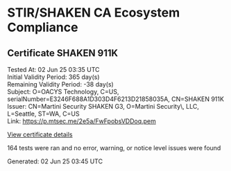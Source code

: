 # STIR/SHAKEN CA Ecosystem Compliance

## Certificate SHAKEN 911K

Tested At: 02 Jun 25 03:35 UTC\
Initial Validity Period: 365 day(s)\
Remaining Validity Period: -38 day(s)\
Subject: O=OACYS Technology, C=US, serialNumber=E3246F688A1D303D4F6213D21858035A, CN=SHAKEN 911K\
Issuer: CN=Martini Security SHAKEN G3, O=Martini Security\\, LLC, L=Seattle, ST=WA, C=US\
Link: https://p.mtsec.me/2e5a/FwFpobsVDDoq.pem

[View certificate details](https://x509.io/?cert=MIIDGzCCAsCgAwIBAgIUFwFpobsVDDoqmK8%2BAcAx6ZR6evIwCgYIKoZIzj0EAwIwcTELMAkGA1UEBhMCVVMxCzAJBgNVBAgTAldBMRAwDgYDVQQHEwdTZWF0dGxlMR4wHAYDVQQKExVNYXJ0aW5pIFNlY3VyaXR5LCBMTEMxIzAhBgNVBAMTGk1hcnRpbmkgU2VjdXJpdHkgU0hBS0VOIEczMB4XDTI0MDQyNDIwNTgwM1oXDTI1MDQyNDE4MDEwNlowaTEUMBIGA1UEAxMLU0hBS0VOIDkxMUsxKTAnBgNVBAUTIEUzMjQ2RjY4OEExRDMwM0Q0RjYyMTNEMjE4NTgwMzVBMQswCQYDVQQGEwJVUzEZMBcGA1UEChMQT0FDWVMgVGVjaG5vbG9neTBZMBMGByqGSM49AgEGCCqGSM49AwEHA0IABAKRnT8E1zXufu%2FLvC7HZ%2BDPDid4PZ2%2FnU9ZJ7iUprBCOrZ48EDsi0GuhNrYpeVfE%2BHhJJreEey1SC4wV9pxPPSjggE8MIIBODAOBgNVHQ8BAf8EBAMCB4AwDAYDVR0TAQH%2FBAIwADAdBgNVHQ4EFgQU2HNQzD%2F30hc3HlrqqERIlsJfdSEwHwYDVR0jBBgwFoAULlpBUybicKpsAcDmdvDuIvczDxwwgaYGA1UdHwSBnjCBmzCBmKA6oDiGNmh0dHBzOi8vYXV0aGVudGljYXRlLWFwaS5pY29uZWN0aXYuY29tL2Rvd25sb2FkL3YxL2NybKJapFgwVjEUMBIGA1UEBwwLQnJpZGdld2F0ZXIxCzAJBgNVBAgMAk5KMRMwEQYDVQQDDApTVEktUEEgQ1JMMQswCQYDVQQGEwJVUzEPMA0GA1UECgwGU1RJLVBBMBYGCCsGAQUFBwEaBAowCKAGFgQ5MTFLMBcGA1UdIAQQMA4wDAYKYIZIAYb%2FCQEBBDAKBggqhkjOPQQDAgNJADBGAiEA0ctBAx%2Fyvxsnytej65E0FuKpcPvNoyAyx9bNXZCtsTcCIQDXZMeCDEa52e4J1Knhlg5H8bChSPDNnWWjRZm3y7wlDA%3D%3D)

164 tests were ran and no error, warning, or notice level issues were found


Generated: 02 Jun 25 03:45 UTC